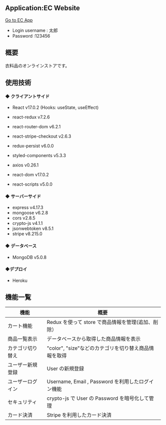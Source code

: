 ## Application:EC Website

[Go to EC App](https://ec-app-portfolio-13159feb663b.herokuapp.com/)


- Login username : 太郎
- Password :123456

## 概要

衣料品のオンラインストアです。

## 使用技術

#### ◆ クライアントサイド

- React v17.0.2
  (Hooks: useState, useEffect)
- react-redux v7.2.6
- react-router-dom v6.2.1
- react-stripe-checkout v2.6.3
- redux-persist v6.0.0
- styled-components v5.3.3
- axios v0.26.1

- react-dom v17.0.2
- react-scripts v5.0.0

#### ◆ サーバーサイド

- express v4.17.3
- mongoose v6.2.8
- cors v2.8.5
- crypto-js v4.1.1
- jsonwebtoken v8.5.1
- stripe v8.215.0

#### ◆ データベース

- MongoDB v5.0.8

#### ◆デプロイ

- Heroku

## 機能一覧

| 機能             | 概要                                                  |
| ---------------- | ----------------------------------------------------- |
| カート機能       | Redux を使って store で商品情報を管理(追加、削除）    |
| 商品一覧表示     | データベースから取得した商品情報を表示                |
| カテゴリ切り替え | "color", "size"などのカテゴリを切り替え商品情報を取得 |
| ユーザー新規登録 | User の新規登録                                       |
| ユーザーログイン | Username, Email , Password を利用したログイン機能     |
| セキュリティ     | crypto-js で User の Password を暗号化して管理        |
| カード決済       | Stripe を利用したカード決済                           |
